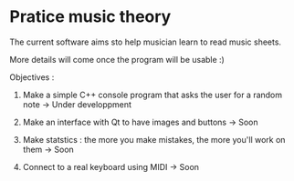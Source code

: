 # Pratice music theory

The current software aims sto help musician learn to read music sheets. 

More details will come once the program will be usable :)

Objectives :

1) Make a simple C++ console program that asks the user for a random note
-> Under developpment

2) Make an interface with Qt to have images and buttons
-> Soon

3) Make statstics : the more you make mistakes, the more you'll work on them
-> Soon

4) Connect to a real keyboard using MIDI
-> Soon

